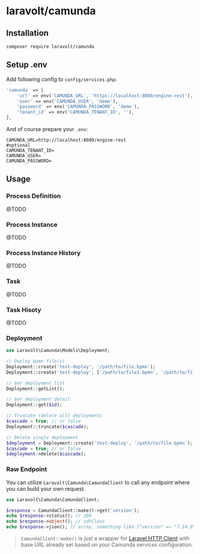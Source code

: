 
# laravolt/camunda

## Installation
`composer require laravolt/camunda`

## Setup .env
Add following config to `config/services.php`:
```php
'camunda' => [
    'url' => env('CAMUNDA_URL', 'https://localhost:8080/engine-rest'),
    'user' => env('CAMUNDA_USER', 'demo'),
    'password' => env('CAMUNDA_PASSWORD', 'demo'),
    'tenant_id' => env('CAMUNDA_TENANT_ID', ''),
],
```

And of course prepare your `.env`:

```dotenv
CAMUNDA_URL=http://localhost:8080/engine-rest
#optional
CAMUNDA_TENANT_ID=
CAMUNDA_USER=
CAMUNDA_PASSWORD=
```

## Usage

### Process Definition
@TODO

### Process Instance
@TODO

### Process Instance History
@TODO

### Task
@TODO

### Task Hisoty
@TODO

### Deployment
```php
use Laravolt\Camunda\Models\Deployment;

// Deploy bpmn file(s)
Deployment::create('test-deploy', '/path/to/file.bpmn');
Deployment::create('test-deploy', ['/path/to/file1.bpmn', '/path/to/file2.bpmn']);

// Get deployment list
Deployment::getList();

// Get deployment detail
Deployment::get($id);

// Truncate (delete all) deployments
$cascade = true; // or false
Deployment::truncate($cascade);

// Delete single deployment
$deployment = Deployment::create('test-deploy', '/path/to/file.bpmn');
$cascade = true; // or false
$deployment->delete($cascade);
```

### Raw Endpoint
You can utilize `Laravolt\Camunda\CamundaClient` to call any endpoint where you can build your own request.
```php
use Laravolt\Camunda\CamundaClient;

$response = CamundaClient::make()->get('version');
echo $response->status(); // 200
echo $response->object(); // sdtClass
echo $response->json(); // array, something like ["version" => "7.14.0"]
```
> `CamundaClient::make()` is just a wrapper for [Laravel HTTP Client](https://laravel.com/docs/master/http-client) with base URL already set based on your Camunda services configuration.
